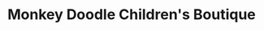 ---
title: "Monkey Doodle Children's Boutique"
url: /rockwall/monkey-doodle-childrens-boutique/
shop: Kleidung
---